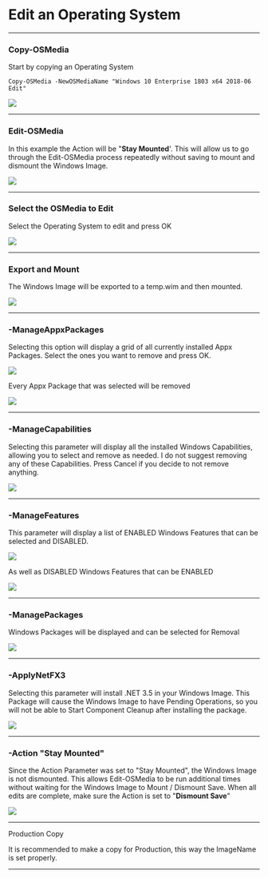 # Edit an Operating System

---

### Copy-OSMedia

Start by copying an Operating System

```
Copy-OSMedia -NewOSMediaName "Windows 10 Enterprise 1803 x64 2018-06 Edit"
```

![](/assets/2018-06-24_14-46-04.png)

---

### Edit-OSMedia

In this example the Action will be "**Stay Mounted**'.  This will allow us to go through the Edit-OSMedia process repeatedly without saving to mount and dismount the Windows Image.

![](/assets/2018-06-24_14-48-14.png)

---

### Select the OSMedia to Edit

Select the Operating System to edit and press OK

![](/assets/2018-06-24_14-50-11.png)

---

### Export and Mount

The Windows Image will be exported to a temp.wim and then mounted.

![](/assets/2018-06-24_14-52-34.png)

---

### -ManageAppxPackages

Selecting this option will display a grid of all currently installed Appx Packages.  Select the ones you want to remove and press OK.

![](/assets/2018-06-24_17-00-15.png)

Every Appx Package that was selected will be removed

![](/assets/2018-06-24_17-02-46.png)

---

### -ManageCapabilities

Selecting this parameter will display all the installed Windows Capabilities, allowing you to select and remove as needed.  I do not suggest removing any of these Capabilities.  Press Cancel if you decide to not remove anything.

![](/assets/2018-06-24_17-03-44.png)

---

### -ManageFeatures

This parameter will display a list of ENABLED Windows Features that can be selected and DISABLED.

![](/assets/2018-06-24_17-14-09.png)

As well as DISABLED Windows Features that can be ENABLED

![](/assets/2018-06-24_17-14-59.png)

---

### -ManagePackages

Windows Packages will be displayed and can be selected for Removal

![](/assets/2018-06-24_17-16-55.png)

---

### -ApplyNetFX3

Selecting this parameter will install .NET 3.5 in your Windows Image.  This Package will cause the Windows Image to have Pending Operations, so you will not be able to Start Component Cleanup after installing the package.

![](/assets/2018-06-24_17-21-45.png)

---

### -Action "Stay Mounted"

Since the Action Parameter was set to "Stay Mounted", the Windows Image is not dismounted.  This allows Edit-OSMedia to be run additional times without waiting for the Windows Image to Mount / Dismount Save.  When all edits are complete, make sure the Action is set to "**Dismount Save**"

![](/assets/2018-06-24_17-24-34.png)



---

Production Copy

It is recommended to make a copy for Production, this way the ImageName is set properly.



---



